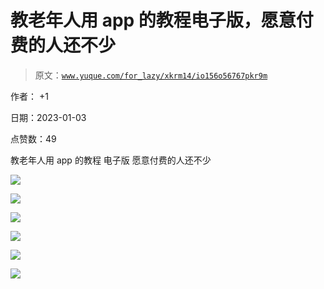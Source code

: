 # 教老年人用 app 的教程电子版，愿意付费的人还不少

> 原文：[`www.yuque.com/for_lazy/xkrm14/io156o56767pkr9m`](https://www.yuque.com/for_lazy/xkrm14/io156o56767pkr9m)

作者： +1 

日期：2023-01-03 

点赞数：49 

教老年人用 app 的教程 电子版 愿意付费的人还不少 

![](img/d3b5978301471ecce973a214447f05e5.png) 

![](img/34e71b90be382f4481efa416a5d462ad.png) 

![](img/6415371785bd8eba2135280cdb530bbe.png) 

![](img/2bce12b76a6aa0c57634ea162534c0d5.png) 

![](img/c08a819ca054d5dc081d495e5fe43f74.png) 

![](img/775d790221829a1303baa1ed4f66cdf7.png) 

